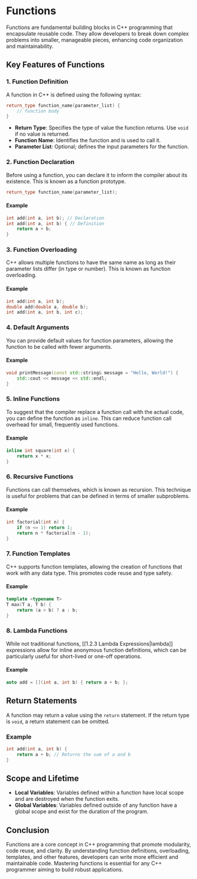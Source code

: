 # Functions

Functions are fundamental building blocks in C++ programming that encapsulate reusable code. They allow developers to break down complex problems into smaller, manageable pieces, enhancing code organization and maintainability.

## Key Features of Functions

### 1. Function Definition

A function in C++ is defined using the following syntax:

```cpp
return_type function_name(parameter_list) {
    // function body
}
```

- **Return Type**: Specifies the type of value the function returns. Use `void` if no value is returned.
- **Function Name**: Identifies the function and is used to call it.
- **Parameter List**: Optional; defines the input parameters for the function.

### 2. Function Declaration

Before using a function, you can declare it to inform the compiler about its existence. This is known as a function prototype.

```cpp
return_type function_name(parameter_list);
```

#### Example

```cpp
int add(int a, int b); // Declaration
int add(int a, int b) { // Definition
    return a + b;
}
```

### 3. Function Overloading

C++ allows multiple functions to have the same name as long as their parameter lists differ (in type or number). This is known as function overloading.

#### Example

```cpp
int add(int a, int b);
double add(double a, double b);
int add(int a, int b, int c);
```

### 4. Default Arguments

You can provide default values for function parameters, allowing the function to be called with fewer arguments.

#### Example

```cpp
void printMessage(const std::string& message = "Hello, World!") {
    std::cout << message << std::endl;
}
```

### 5. Inline Functions

To suggest that the compiler replace a function call with the actual code, you can define the function as `inline`. This can reduce function call overhead for small, frequently used functions.

#### Example

```cpp
inline int square(int x) {
    return x * x;
}
```

### 6. Recursive Functions

Functions can call themselves, which is known as recursion. This technique is useful for problems that can be defined in terms of smaller subproblems.

#### Example

```cpp
int factorial(int n) {
    if (n <= 1) return 1;
    return n * factorial(n - 1);
}
```

### 7. Function Templates

C++ supports function templates, allowing the creation of functions that work with any data type. This promotes code reuse and type safety.

#### Example

```cpp
template <typename T>
T max(T a, T b) {
    return (a > b) ? a : b;
}
```

### 8. Lambda Functions 

While not traditional functions, [[1.2.3 Lambda Expressions|lambda]] expressions allow for inline anonymous function definitions, which can be particularly useful for short-lived or one-off operations.

#### Example

```cpp
auto add = [](int a, int b) { return a + b; };
```

## Return Statements

A function may return a value using the `return` statement. If the return type is `void`, a return statement can be omitted.

### Example

```cpp
int add(int a, int b) {
    return a + b; // Returns the sum of a and b
}
```

## Scope and Lifetime

- **Local Variables**: Variables defined within a function have local scope and are destroyed when the function exits.
- **Global Variables**: Variables defined outside of any function have a global scope and exist for the duration of the program.

## Conclusion

Functions are a core concept in C++ programming that promote modularity, code reuse, and clarity. By understanding function definitions, overloading, templates, and other features, developers can write more efficient and maintainable code. Mastering functions is essential for any C++ programmer aiming to build robust applications.
